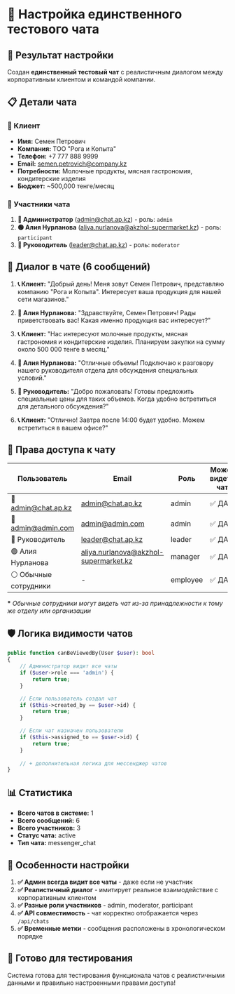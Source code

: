 # 💬 Настройка единственного тестового чата

## 🎯 Результат настройки

Создан **единственный тестовый чат** с реалистичным диалогом между корпоративным клиентом и командой компании.

## 📋 Детали чата

### **👤 Клиент**
- **Имя:** Семен Петрович  
- **Компания:** ТОО "Рога и Копыта"
- **Телефон:** +7 777 888 9999
- **Email:** semen.petrovich@company.kz
- **Потребности:** Молочные продукты, мясная гастрономия, кондитерские изделия
- **Бюджет:** ~500,000 тенге/месяц

### **👥 Участники чата**
1. **👑 Администратор** (admin@chat.ap.kz) - роль: `admin`
2. **🟢 Алия Нурланова** (aliya.nurlanova@akzhol-supermarket.kz) - роль: `participant` 
3. **🔵 Руководитель** (leader@chat.ap.kz) - роль: `moderator`

## 💬 Диалог в чате (6 сообщений)

1. **📞 Клиент:** "Добрый день! Меня зовут Семен Петрович, представляю компанию \"Рога и Копыта\". Интересует ваша продукция для нашей сети магазинов."

2. **💬 Алия Нурланова:** "Здравствуйте, Семен Петрович! Рады приветствовать вас! Какая именно продукция вас интересует?"

3. **📞 Клиент:** "Нас интересуют молочные продукты, мясная гастрономия и кондитерские изделия. Планируем закупки на сумму около 500 000 тенге в месяц."

4. **💬 Алия Нурланова:** "Отличные объемы! Подключаю к разговору нашего руководителя отдела для обсуждения специальных условий."

5. **💬 Руководитель:** "Добро пожаловать! Готовы предложить специальные цены для таких объемов. Когда удобно встретиться для детального обсуждения?"

6. **📞 Клиент:** "Отлично! Завтра после 14:00 будет удобно. Можем встретиться в вашем офисе?"

## 🔐 Права доступа к чату

| Пользователь | Email | Роль | Может видеть чат |
|-------------|-------|------|------------------|
| 👑 admin@chat.ap.kz | admin@chat.ap.kz | admin | ✅ ДА |
| 👑 admin@admin.com | admin@admin.com | admin | ✅ ДА |
| 🔵 Руководитель | leader@chat.ap.kz | leader | ✅ ДА |
| 🟢 Алия Нурланова | aliya.nurlanova@akzhol-supermarket.kz | manager | ✅ ДА |
| ⚪ Обычные сотрудники | - | employee | ✅ ДА* |

**\*** *Обычные сотрудники могут видеть чат из-за принадлежности к тому же отделу или организации*

## 🛡️ Логика видимости чатов

```php
public function canBeViewedBy(User $user): bool
{
    // Администратор видит все чаты
    if ($user->role === 'admin') {
        return true;
    }

    // Если пользователь создал чат
    if ($this->created_by == $user->id) {
        return true;
    }

    // Если чат назначен пользователю
    if ($this->assigned_to == $user->id) {
        return true;
    }
    
    // + дополнительная логика для мессенджер чатов
}
```

## 📊 Статистика

- **Всего чатов в системе:** 1
- **Всего сообщений:** 6
- **Всего участников:** 3
- **Статус чата:** active
- **Тип чата:** messenger_chat

## 🎯 Особенности настройки

1. **✅ Админ всегда видит все чаты** - даже если не участник
2. **✅ Реалистичный диалог** - имитирует реальное взаимодействие с корпоративным клиентом
3. **✅ Разные роли участников** - admin, moderator, participant
4. **✅ API совместимость** - чат корректно отображается через `/api/chats`
5. **✅ Временные метки** - сообщения расположены в хронологическом порядке

## 🚀 Готово для тестирования

Система готова для тестирования функционала чатов с реалистичными данными и правильно настроенными правами доступа!
